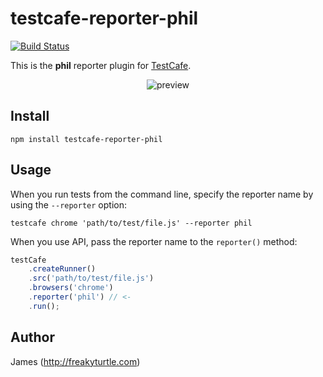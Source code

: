 # testcafe-reporter-phil
[![Build Status](https://travis-ci.org/FreakyTurtle/testcafe-reporter-phil.svg)](https://travis-ci.org/FreakyTurtle/testcafe-reporter-phil)

This is the **phil** reporter plugin for [TestCafe](http://devexpress.github.io/testcafe).

<p align="center">
    <img src="https://raw.github.com/FreakyTurtle/testcafe-reporter-phil/master/media/preview.png" alt="preview" />
</p>

## Install

```
npm install testcafe-reporter-phil
```

## Usage

When you run tests from the command line, specify the reporter name by using the `--reporter` option:

```
testcafe chrome 'path/to/test/file.js' --reporter phil
```


When you use API, pass the reporter name to the `reporter()` method:

```js
testCafe
    .createRunner()
    .src('path/to/test/file.js')
    .browsers('chrome')
    .reporter('phil') // <-
    .run();
```

## Author
James (http://freakyturtle.com)

